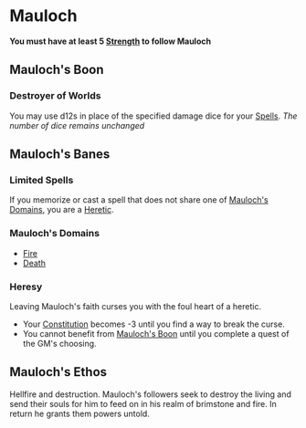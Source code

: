 # Mauloch

**You must have at least 5 [Strength](../../../Player%20Characters/Abilities/Strength.md) to follow Mauloch**

## Mauloch's Boon

### Destroyer of Worlds

You may use d12s in place of the specified damage dice for your [Spells](../../Spellcasting/Spells.md).
*The number of dice remains unchanged*

## Mauloch's Banes

### Limited Spells

If you memorize or cast a spell that does not share one of [Mauloch's Domains](#Mauloch's%20Domains), you are a [Heretic](#Heresy).

### Mauloch's Domains

- [Fire](../../Spells/Spell%20Domains/Fire.md)
- [Death](../../Spells/Spell%20Domains/Death.md)

### Heresy

Leaving Mauloch's faith curses you with the foul heart of a heretic.

- Your [Constitution](../../../Player%20Characters/Abilities/Constitution.md) becomes -3 until you find a way to break the curse.
- You cannot benefit from [Mauloch's Boon](#Mauloch's%20Boon) until you complete a quest of the GM's choosing.

## Mauloch's Ethos

Hellfire and destruction. Mauloch's followers seek to destroy the living and send their souls for him to feed on in his realm of brimstone and fire. In return he grants them powers untold.
